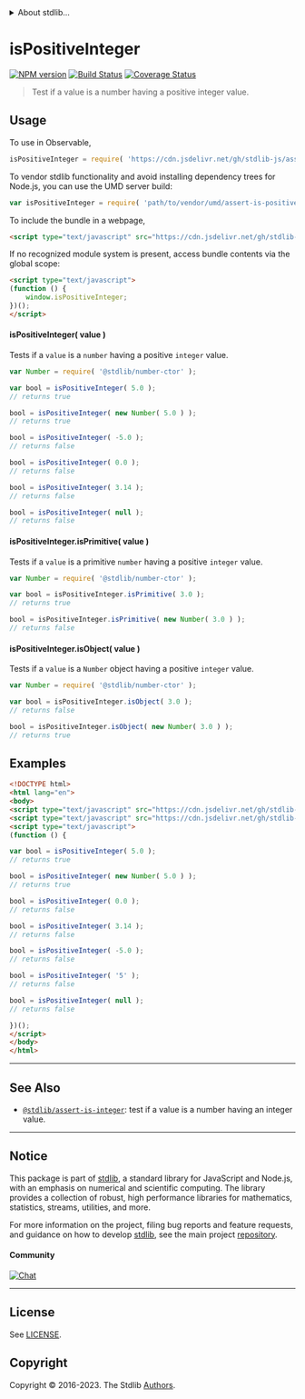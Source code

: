 <!--

@license Apache-2.0

Copyright (c) 2018 The Stdlib Authors.

Licensed under the Apache License, Version 2.0 (the "License");
you may not use this file except in compliance with the License.
You may obtain a copy of the License at

   http://www.apache.org/licenses/LICENSE-2.0

Unless required by applicable law or agreed to in writing, software
distributed under the License is distributed on an "AS IS" BASIS,
WITHOUT WARRANTIES OR CONDITIONS OF ANY KIND, either express or implied.
See the License for the specific language governing permissions and
limitations under the License.

-->


<details>
  <summary>
    About stdlib...
  </summary>
  <p>We believe in a future in which the web is a preferred environment for numerical computation. To help realize this future, we've built stdlib. stdlib is a standard library, with an emphasis on numerical and scientific computation, written in JavaScript (and C) for execution in browsers and in Node.js.</p>
  <p>The library is fully decomposable, being architected in such a way that you can swap out and mix and match APIs and functionality to cater to your exact preferences and use cases.</p>
  <p>When you use stdlib, you can be absolutely certain that you are using the most thorough, rigorous, well-written, studied, documented, tested, measured, and high-quality code out there.</p>
  <p>To join us in bringing numerical computing to the web, get started by checking us out on <a href="https://github.com/stdlib-js/stdlib">GitHub</a>, and please consider <a href="https://opencollective.com/stdlib">financially supporting stdlib</a>. We greatly appreciate your continued support!</p>
</details>

# isPositiveInteger

[![NPM version][npm-image]][npm-url] [![Build Status][test-image]][test-url] [![Coverage Status][coverage-image]][coverage-url] <!-- [![dependencies][dependencies-image]][dependencies-url] -->

> Test if a value is a number having a positive integer value.



<section class="usage">

## Usage

To use in Observable,

```javascript
isPositiveInteger = require( 'https://cdn.jsdelivr.net/gh/stdlib-js/assert-is-positive-integer@umd/browser.js' )
```

To vendor stdlib functionality and avoid installing dependency trees for Node.js, you can use the UMD server build:

```javascript
var isPositiveInteger = require( 'path/to/vendor/umd/assert-is-positive-integer/index.js' )
```

To include the bundle in a webpage,

```html
<script type="text/javascript" src="https://cdn.jsdelivr.net/gh/stdlib-js/assert-is-positive-integer@umd/browser.js"></script>
```

If no recognized module system is present, access bundle contents via the global scope:

```html
<script type="text/javascript">
(function () {
    window.isPositiveInteger;
})();
</script>
```

#### isPositiveInteger( value )

Tests if a `value` is a `number` having a positive `integer` value.

<!-- eslint-disable no-new-wrappers -->

```javascript
var Number = require( '@stdlib/number-ctor' );

var bool = isPositiveInteger( 5.0 );
// returns true

bool = isPositiveInteger( new Number( 5.0 ) );
// returns true

bool = isPositiveInteger( -5.0 );
// returns false

bool = isPositiveInteger( 0.0 );
// returns false

bool = isPositiveInteger( 3.14 );
// returns false

bool = isPositiveInteger( null );
// returns false
```

#### isPositiveInteger.isPrimitive( value )

Tests if a `value` is a primitive `number` having a positive `integer` value.

<!-- eslint-disable no-new-wrappers -->

```javascript
var Number = require( '@stdlib/number-ctor' );

var bool = isPositiveInteger.isPrimitive( 3.0 );
// returns true

bool = isPositiveInteger.isPrimitive( new Number( 3.0 ) );
// returns false
```

#### isPositiveInteger.isObject( value )

Tests if a `value` is a `Number` object having a positive `integer` value.

<!-- eslint-disable no-new-wrappers -->

```javascript
var Number = require( '@stdlib/number-ctor' );

var bool = isPositiveInteger.isObject( 3.0 );
// returns false

bool = isPositiveInteger.isObject( new Number( 3.0 ) );
// returns true
```

</section>

<!-- /.usage -->

<section class="examples">

## Examples

<!-- eslint-disable no-new-wrappers -->

<!-- eslint no-undef: "error" -->

```html
<!DOCTYPE html>
<html lang="en">
<body>
<script type="text/javascript" src="https://cdn.jsdelivr.net/gh/stdlib-js/number-ctor@umd/browser.js"></script>
<script type="text/javascript" src="https://cdn.jsdelivr.net/gh/stdlib-js/assert-is-positive-integer@umd/browser.js"></script>
<script type="text/javascript">
(function () {

var bool = isPositiveInteger( 5.0 );
// returns true

bool = isPositiveInteger( new Number( 5.0 ) );
// returns true

bool = isPositiveInteger( 0.0 );
// returns false

bool = isPositiveInteger( 3.14 );
// returns false

bool = isPositiveInteger( -5.0 );
// returns false

bool = isPositiveInteger( '5' );
// returns false

bool = isPositiveInteger( null );
// returns false

})();
</script>
</body>
</html>
```

</section>

<!-- /.examples -->

<!-- Section for related `stdlib` packages. Do not manually edit this section, as it is automatically populated. -->

<section class="related">

* * *

## See Also

-   <span class="package-name">[`@stdlib/assert-is-integer`][@stdlib/assert/is-integer]</span><span class="delimiter">: </span><span class="description">test if a value is a number having an integer value.</span>

</section>

<!-- /.related -->

<!-- Section for all links. Make sure to keep an empty line after the `section` element and another before the `/section` close. -->


<section class="main-repo" >

* * *

## Notice

This package is part of [stdlib][stdlib], a standard library for JavaScript and Node.js, with an emphasis on numerical and scientific computing. The library provides a collection of robust, high performance libraries for mathematics, statistics, streams, utilities, and more.

For more information on the project, filing bug reports and feature requests, and guidance on how to develop [stdlib][stdlib], see the main project [repository][stdlib].

#### Community

[![Chat][chat-image]][chat-url]

---

## License

See [LICENSE][stdlib-license].


## Copyright

Copyright &copy; 2016-2023. The Stdlib [Authors][stdlib-authors].

</section>

<!-- /.stdlib -->

<!-- Section for all links. Make sure to keep an empty line after the `section` element and another before the `/section` close. -->

<section class="links">

[npm-image]: http://img.shields.io/npm/v/@stdlib/assert-is-positive-integer.svg
[npm-url]: https://npmjs.org/package/@stdlib/assert-is-positive-integer

[test-image]: https://github.com/stdlib-js/assert-is-positive-integer/actions/workflows/test.yml/badge.svg?branch=main
[test-url]: https://github.com/stdlib-js/assert-is-positive-integer/actions/workflows/test.yml?query=branch:main

[coverage-image]: https://img.shields.io/codecov/c/github/stdlib-js/assert-is-positive-integer/main.svg
[coverage-url]: https://codecov.io/github/stdlib-js/assert-is-positive-integer?branch=main

<!--

[dependencies-image]: https://img.shields.io/david/stdlib-js/assert-is-positive-integer.svg
[dependencies-url]: https://david-dm.org/stdlib-js/assert-is-positive-integer/main

-->

[chat-image]: https://img.shields.io/gitter/room/stdlib-js/stdlib.svg
[chat-url]: https://app.gitter.im/#/room/#stdlib-js_stdlib:gitter.im

[stdlib]: https://github.com/stdlib-js/stdlib

[stdlib-authors]: https://github.com/stdlib-js/stdlib/graphs/contributors

[umd]: https://github.com/umdjs/umd
[es-module]: https://developer.mozilla.org/en-US/docs/Web/JavaScript/Guide/Modules

[deno-url]: https://github.com/stdlib-js/assert-is-positive-integer/tree/deno
[umd-url]: https://github.com/stdlib-js/assert-is-positive-integer/tree/umd
[esm-url]: https://github.com/stdlib-js/assert-is-positive-integer/tree/esm
[branches-url]: https://github.com/stdlib-js/assert-is-positive-integer/blob/main/branches.md

[stdlib-license]: https://raw.githubusercontent.com/stdlib-js/assert-is-positive-integer/main/LICENSE

<!-- <related-links> -->

[@stdlib/assert/is-integer]: https://github.com/stdlib-js/assert-is-integer/tree/umd

<!-- </related-links> -->

</section>

<!-- /.links -->
